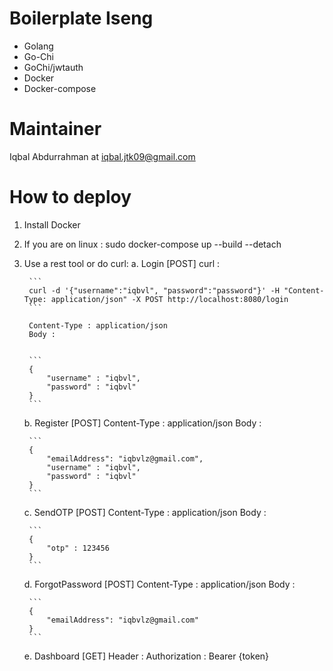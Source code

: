 # Boilerplate Iseng

- Golang
- Go-Chi
- GoChi/jwtauth
- Docker
- Docker-compose

# Maintainer

Iqbal Abdurrahman at iqbal.jtk09@gmail.com

# How to deploy

1. Install Docker

2. If you are on linux : 
    sudo docker-compose up --build --detach

3. Use a rest tool or do curl:
    a. Login [POST] 
        curl : 

        ```
        curl -d '{"username":"iqbvl", "password":"password"}' -H "Content-Type: application/json" -X POST http://localhost:8080/login 
        ```

        Content-Type : application/json
        Body :
         

        ```
        {
            "username" : "iqbvl",
            "password" : "iqbvl"
        }
        ```

    b. Register [POST]
        Content-Type : application/json
        Body : 
    
        ```
        {
            "emailAddress": "iqbvlz@gmail.com",
            "username" : "iqbvl",
            "password" : "iqbvl"
        }
        ```

    c. SendOTP [POST]
        Content-Type : application/json
        Body : 
    
        ```
        {
            "otp" : 123456
        }
        ```

    d. ForgotPassword [POST]
        Content-Type : application/json
        Body : 
    
        ```
        {
            "emailAddress": "iqbvlz@gmail.com"
        }
        ```

    e. Dashboard [GET]
        Header : Authorization : Bearer {token}
